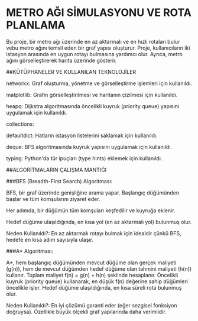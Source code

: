 # METRO AĞI SİMULASYONU VE ROTA PLANLAMA

Bu proje, bir metro ağı üzerinde en az aktarmalı ve en hızlı rotaları bulur vebu metro ağını temsil eden bir graf yapısı oluşturur. Proje, kullanıcıların iki istasyon arasında en uygun rotayı bulmasına yardımcı olur. Ayrıca, metro ağını görselleştirerek harita üzerinde gösterir.

##KÜTÜPHANELER VE KULLANILAN TEKNOLOJİLER

networkx: Graf oluşturma, yönetme ve görselleştirme işlemleri için kullanıldı.

matplotlib: Grafın görselleştirilmesi ve haritanın çizilmesi için kullanıldı.

heapq: Dijkstra algoritmasında öncelikli kuyruk (priority queue) yapısını uygulamak için kullanıldı.

collections:

  defaultdict: Hatların istasyon listelerini saklamak için kullanıldı.

  deque: BFS algoritmasında kuyruk yapısını uygulamak için kullanıldı.

typing: Python'da tür ipuçları (type hints) eklemek için kullanıldı.

##ALGORİTMALARIN ÇALIŞMA MANTIĞI

###BFS (Breadth-First Search) Algoritması:
  
  BFS, bir graf üzerinde genişliğine arama yapar. Başlangıç düğümünden başlar ve tüm komşularını ziyaret eder.
  
  Her adımda, bir düğümün tüm komşuları keşfedilir ve kuyruğa eklenir.
  
  Hedef düğüme ulaşıldığında, en kısa yol (en az aktarmalı yol) bulunmuş olur.
  
  Neden Kullanıldı?:
  En az aktarmalı rotayı bulmak için idealdir çünkü BFS, hedefe en kısa adım sayısıyla ulaşır.

###A* Algoritması:

  A*, hem başlangıç düğümünden mevcut düğüme olan gerçek maliyeti (g(n)), hem de mevcut düğümden hedef düğüme olan tahmini maliyeti (h(n)) kullanır.
  Toplam maliyet f(n) = g(n) + h(n) şeklinde hesaplanır.
  Öncelikli kuyruk (priority queue) kullanarak, en düşük f(n) değerine sahip düğümleri öncelikle işler.
  Hedef düğüme ulaşıldığında, en kısa süreli rota bulunmuş olur.
  
  Neden Kullanıldı?:
  En iyi çözümü garanti eder (eğer sezgisel fonksiyon doğruysa).
  Özellikle büyük ölçekli graf yapılarında daha verimlidir.    

